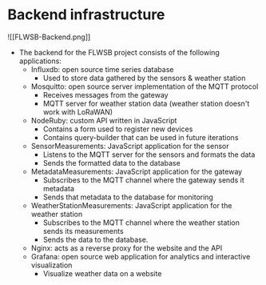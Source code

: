 # Backend infrastructure
![[FLWSB-Backend.png]]
- The backend for the FLWSB project consists of the following applications:
	- Influxdb: open source time series database
		- Used to store data gathered by the sensors & weather station
	- Mosquitto: open source server implementation of the MQTT protocol
		- Receives messages from the gateway
		- MQTT server for weather station data (weather station doesn't work with LoRaWAN)
	- NodeRuby: custom API written in JavaScript
		- Contains a form used to register new devices
		- Contains query-builder that can be used in future iterations
	- SensorMeasurements: JavaScript application for the sensor
		- Listens to the MQTT server for the sensors and formats the data
		- Sends the formatted data to the database
	- MetadataMeasurements: JavaScript application for the gateway
		- Subscribes to the MQTT channel where the gateway sends it metadata
		- Sends that metadata to the database for monitoring
	- WeatherStationMeasurements: JavaScript application for the weather station
		- Subscribes to the MQTT channel where the weather station sends its measurements
		- Sends the data to the database.
	- Nginx: acts as a reverse proxy for the website and the API
	- Grafana: open source web application for analytics and interactive visualization
		- Visualize weather data on a website
